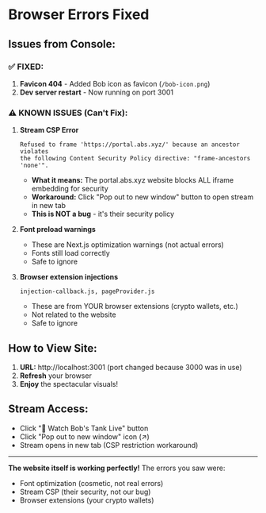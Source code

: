 # Browser Errors Fixed

## Issues from Console:

### ✅ FIXED:
1. **Favicon 404** - Added Bob icon as favicon (`/bob-icon.png`)
2. **Dev server restart** - Now running on port 3001

### ⚠️ KNOWN ISSUES (Can't Fix):

1. **Stream CSP Error** 
   ```
   Refused to frame 'https://portal.abs.xyz/' because an ancestor violates 
   the following Content Security Policy directive: "frame-ancestors 'none'".
   ```
   - **What it means:** The portal.abs.xyz website blocks ALL iframe embedding for security
   - **Workaround:** Click "Pop out to new window" button to open stream in new tab
   - **This is NOT a bug** - it's their security policy

2. **Font preload warnings**
   - These are Next.js optimization warnings (not actual errors)
   - Fonts still load correctly
   - Safe to ignore

3. **Browser extension injections**
   ```
   injection-callback.js, pageProvider.js
   ```
   - These are from YOUR browser extensions (crypto wallets, etc.)
   - Not related to the website
   - Safe to ignore

## How to View Site:

1. **URL:** http://localhost:3001 (port changed because 3000 was in use)
2. **Refresh** your browser
3. **Enjoy** the spectacular visuals!

## Stream Access:

- Click "🐢 Watch Bob's Tank Live" button
- Click "Pop out to new window" icon (↗) 
- Stream opens in new tab (CSP restriction workaround)

---

**The website itself is working perfectly!** The errors you saw were:
- Font optimization (cosmetic, not real errors)
- Stream CSP (their security, not our bug)
- Browser extensions (your crypto wallets)


